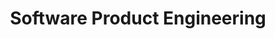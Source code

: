 ---
id: 747147a5a1fa
draft: false
title: Software Product Engineering
category: services
sub_category: software-product-engineering
heroimage: /charts_overlay_city.jpg
heading: "Propelling Future Growth with Software Product Engineering"
sub_heading: Tailored Innovation
value_prop: "Effortlessly future-proof your enterprise with Maven Technologies Software Product Engineering services. We harness cutting-edge technology to deliver intuitive software solutions, tailored to adapt to evolving needs, boosting productivity and accelerating innovation, equipping your business for the Modern world."
featured_article1_heading: Harnessing Modern Technology for Superior Solutions
featured_article1_description: Explore how Maven Technologies uses cutting-edge software engineering to deliver customer-centric solutions.
featured_article1_image: /data_operations_boardroom.jpg
featured_article1_slug: harnessing-modern-technology-for-superior-solutions
expertise_heading: The Software Product Engineering segments we serve
expertise_subheading: Subject Matter Experts
expertise_heroimage: /woman_virtual_dashboards.jpg
expertise_detail: [
	{
		name: Intuitive Software,
		description: Crafting software that adapts seamlessly to evolving customer needs.,
		slug: intuitive-software
	},
	{
		name: Operational Modernization,
		description: Delivering services that modernize business and technology operations.,
		slug: operational-modernization
	},
	{
		name: Industry-Specific Solutions,
		description: Providing custom digital solutions across numerous industries.,
		slug: industry-specific-solutions
	},
	{
		name: AI-Driven Development,
		description: Leveraging AI to enhance agility in software development.,
		slug: ai-driven-development
	},
	{
		name: Platform Strategy Adoption,
		description: Guiding businesses in integrating platform strategies for growth.,
		slug: platform-strategy-adoption
	},
]
featured_article2_heading: Empowering Businesses with AI-driven Development
featured_article2_description: Uncover the power of agility in AI-driven software development and how it holds the key to enterprise productivity.
featured_article2_image: /data_operations_boardroom.jpg
featured_article2_slug: empowering-businesses-with-ai-driven-development
case_studies_heading: Evolve your business, operations and technology models.
case_studies_subheading: Value through Results
case_studies_description: Our teams partner with you on the strategies and solutions to transform your company.
case_studies_category: Results
case_studies_items: [
	{
		case_study_title: Revolutionizing Healthcare A Digital Front Door,
		case_study_subheading: Results,
		case_study_image: /chatbot_worker_keeps_working.jpg,
		case_study_buttontext: Learn More,
		case_study_slug: revolutionizing-healthcare-a-digital-front-door
	},
	{
		case_study_title: Banking on Digital An Post Money's Transformation,
		case_study_subheading: Results,
		case_study_image: /chatbot_worker_keeps_working.jpg,
		case_study_buttontext: Learn More,
		case_study_slug: banking-on-digital-an-post-money's-transformation
	},
	{
		case_study_title: Boosting Viewership with Video Engineering,
		case_study_subheading: Results,
		case_study_image: /chatbot_worker_keeps_working.jpg,
		case_study_buttontext: Learn More,
		case_study_slug: boosting-viewership-with-video-engineering
	},
]
videosection_videotitle: Discover the three must-dos of AI for financial institutions
videosection_videourl: https://www.youtube.com/embed/PHe0bXAIuk0
videosection_heroimage: /iot_settings_rainbow.jpg
related_articles_heading: Recently published Pulse insights.
related_articles_subheading: Industry Intelligence
related_articles_description: Read the latest Pulse articles and industry insights.
related_articles_category: Industry Intelligence
related_articles_items: [
	{
		related_article_title: The Making of a Modern Business,
		related_article_subheading: Article,
		related_article_image: /data_operations_boardroom.jpg,
		related_article_buttontext: Read Pulse,
		related_article_slug: the-making-of-a-modern-business
	},
	{
		related_article_title: Future-proof Strategies Platform Adoption for Growth,
		related_article_subheading: Article,
		related_article_image: /data_operations_boardroom.jpg,
		related_article_buttontext: Read Pulse,
		related_article_slug: future-proof-strategies-platform-adoption-for-growth
	},
	{
		related_article_title: Unleashing Productivity with Software Engineering,
		related_article_subheading: Article,
		related_article_image: /data_operations_boardroom.jpg,
		related_article_buttontext: Read Pulse,
		related_article_slug: unleashing-productivity-with-software-engineering
	},
]
---